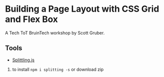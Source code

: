 # Building a Page Layout with CSS Grid and Flex Box

A Tech ToT BruinTech workshop by Scott Gruber.

## Tools

- [Splittling.js](https://splitting.js.org/)
1. to install `npm i splitting -s` or download zip